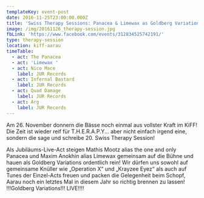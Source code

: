 ```yaml
---
templateKey: event-post
date: 2016-11-25T23:00:00.000Z
title: 'Swiss Therapy Sessions: Panacea & Limewax as Goldberg Variations'
image: /img/20161126_therapy-session.jpg
fbLink: 'https://www.facebook.com/events/312834525742191/'
type: therapy-session
location: kiff-aarau
timeTable:
  - act: The Panacea
  - act: 'Limewax '
  - act: Nico Mace
    label: JUR Records
  - act: Infernal Bastard
    label: JUR Records
  - act: Quad Damage
    label: JUR Records
  - act: Arg
    label: JUR Records
---
```

Am 26. November donnern die Bässe noch einmal aus vollster Kraft im KiFF! Die Zeit ist wieder reif für T.H.E.R.A.P.Y... aber nicht einfach irgend eine, sondern die sage und schreibe 20. Swiss Therapy Session!

Als Jubiläums-Live-Act steigen Mathis Mootz alias the one and only Panacea und Maxim Anokhin alias Limewax gemeinsam auf die Bühne und hauen als Goldberg Variations ordentlich rein! Wir dürfen uns sowohl auf gemeinsame Knüller wie „Operation X“ und „Krayzee Eyez“ als auch auf Tunes der Einzel-Acts freuen und packen die Gelegenheit beim Schopf, Aarau noch ein letztes Mal in diesem Jahr so richtig brennen zu lassen! !!!Goldberg Variations!!! LIVE!!!!
